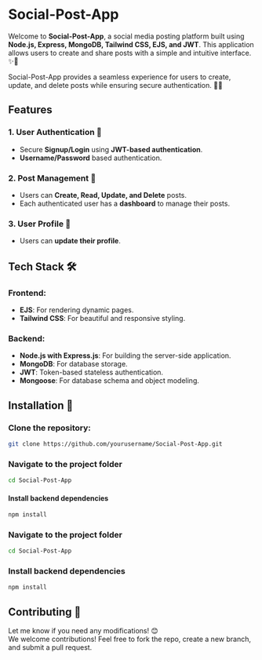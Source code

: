 # Social-Post-App

Welcome to **Social-Post-App**, a social media posting platform built using **Node.js, Express, MongoDB, Tailwind CSS, EJS, and JWT**. This application allows users to create and share posts with a simple and intuitive interface. ✨📝

Social-Post-App provides a seamless experience for users to create, update, and delete posts while ensuring secure authentication. 🔐🚀

## Features

### 1. User Authentication 🔑

- Secure **Signup/Login** using **JWT-based authentication**.
- **Username/Password** based authentication.

### 2. Post Management 📝

- Users can **Create, Read, Update, and Delete** posts.
- Each authenticated user has a **dashboard** to manage their posts.

### 3. User Profile 👤

- Users can **update their profile**.

## Tech Stack 🛠️

### Frontend:

- **EJS**: For rendering dynamic pages.
- **Tailwind CSS**: For beautiful and responsive styling.

### Backend:

- **Node.js with Express.js**: For building the server-side application.
- **MongoDB**: For database storage.
- **JWT**: Token-based stateless authentication.
- **Mongoose**: For database schema and object modeling.

## Installation 🚀

### Clone the repository:

```sh
git clone https://github.com/yourusername/Social-Post-App.git
```
### Navigate to the project folder
```sh
cd Social-Post-App
```
#### Install backend dependencies
```sh
npm install
```
### Navigate to the project folder
```sh
cd Social-Post-App
```

### Install backend dependencies
```sh
npm install
```

## Contributing 🤝
Let me know if you need any modifications! 😊<br>
We welcome contributions! Feel free to fork the repo, create a new branch, and submit a pull request.
